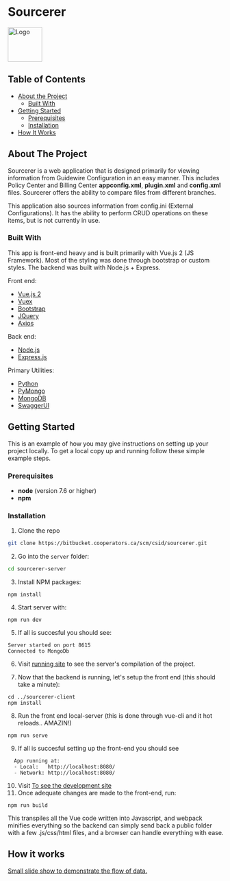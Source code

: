 # Sourcerer

<img src="https://www.flaticon.com/svg/static/icons/svg/2306/2306109.svg" alt="Logo" width="" height="80">

<!-- TABLE OF CONTENTS -->

## Table of Contents

-  [About the Project](#about-the-project)
   -  [Built With](#built-with)
-  [Getting Started](#getting-started)
   -  [Prerequisites](#prerequisites)
   -  [Installation](#installation)
-  [How It Works](#roadmap)

<!-- ABOUT THE PROJECT -->

## About The Project

Sourcerer is a web application that is designed primarily for viewing information from Guidewire Configuration in an easy manner. This includes Policy Center and Billing Center **appconfig.xml**, **plugin.xml** and **config.xml** files. Sourcerer offers the ability to compare files from different branches.

This application also sources information from config.ini (External Configurations). It has the ability to perform CRUD operations on these items, but is not currently in use.

<!-- BUILT WITH -->

### Built With

This app is front-end heavy and is built primarily with Vue.js 2 (JS Framework). Most of the styling was done through bootstrap or custom styles. The backend was built with Node.js + Express.

Front end:

-  [Vue.js 2](https://vuejs.org/)
-  [Vuex](https://vuex.vuejs.org/guide/)
-  [Bootstrap](https://getbootstrap.com)
-  [JQuery](https://jquery.com)
-  [Axios](https://www.npmjs.com/package/axios)

Back end:

-  [Node.js](https://nodejs.org/en/)
-  [Express.js](https://expressjs.com/)

Primary Utilities:

-  [Python](https://www.python.org/)
-  [PyMongo](https://pymongo.readthedocs.io/en/stable/index.html)
-  [MongoDB](https://www.mongodb.com/)
-  [SwaggerUI](https://swagger.io/tools/swagger-ui/)

<!-- GETTING STARTED -->

## Getting Started

This is an example of how you may give instructions on setting up your project locally.
To get a local copy up and running follow these simple example steps.

### Prerequisites

-  **node** (version 7.6 or higher)
-  **npm**

### Installation

1. Clone the repo

```sh
git clone https://bitbucket.cooperators.ca/scm/csid/sourcerer.git
```

2. Go into the `server` folder:

```sh
cd sourcerer-server
```

3. Install NPM packages:

```
npm install
```

4. Start server with:

```
npm run dev
```

5. If all is succesful you should see:

```
Server started on port 8615
Connected to MongoDb
```

6. Visit <a href="http://localhost:8615/">running site</a> to see the server's compilation of the project.

7. Now that the backend is running, let's setup the front end (this should take a minute):

```
cd ../sourcerer-client
npm install
```

8. Run the front end local-server (this is done through vue-cli and it hot reloads.. AMAZIN!)

```
npm run serve
```

9. If all is succesful setting up the front-end you should see

```
  App running at:
  - Local:   http://localhost:8080/
  - Network: http://localhost:8080/
```

10. Visit <a href="http://localhost:8080/ ">To see the development site</a>
11. Once adequate changes are made to the front-end, run:

```
npm run build
```

This transpiles all the Vue code written into Javascript, and webpack minifies everything so the backend can simply send back a public folder with a few .js/css/html files, and a browser can handle everything with ease.

<!-- ROADMAP -->

## How it works

<a href="https://docs.google.com/presentation/d/1Ighd6HxBZTOusoQ2y3v-dqcF4fCAOSchdjNoe0oW0s8/edit#slide=id.p">Small slide show to demonstrate the flow of data.</a>
